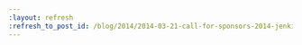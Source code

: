 ```yaml
---
:layout: refresh
:refresh_to_post_id: /blog/2014/2014-03-21-call-for-sponsors-2014-jenkins-user-conferences
---
```

